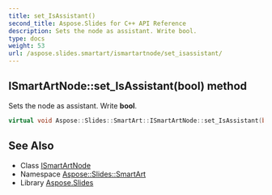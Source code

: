 ```yaml
---
title: set_IsAssistant()
second_title: Aspose.Slides for C++ API Reference
description: Sets the node as assistant. Write bool.
type: docs
weight: 53
url: /aspose.slides.smartart/ismartartnode/set_isassistant/
---
```

## ISmartArtNode::set_IsAssistant(bool) method


Sets the node as assistant. Write **bool**.

```cpp
virtual void Aspose::Slides::SmartArt::ISmartArtNode::set_IsAssistant(bool value)=0
```

## See Also

* Class [ISmartArtNode](../)
* Namespace [Aspose::Slides::SmartArt](../../)
* Library [Aspose.Slides](../../../)